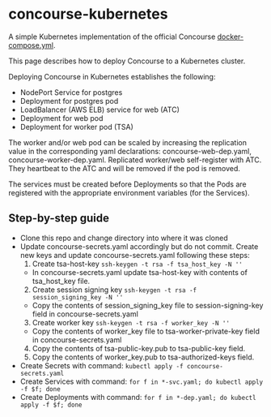 # concourse-kubernetes

A simple Kubernetes implementation of the official Concourse [docker-compose.yml](https://concourse.ci/docker-repository.html).

This page describes how to deploy Concourse to a Kubernetes cluster.

Deploying Concourse in Kubernetes establishes the following:
- NodePort Service for postgres
- Deployment for postgres pod
- LoadBalancer (AWS ELB) service for web (ATC)
- Deployment for web pod
- Deployment for worker pod (TSA)

The worker and/or web pod can be scaled by increasing the replication value in the corresponding yaml declarations: concourse-web-dep.yaml, concourse-worker-dep.yaml. Replicated worker/web self-register with ATC. They heartbeat to the ATC and will be removed if the pod is removed.

The services must be created before Deployments so that the Pods are registered with the appropriate environment variables (for the Services).


## Step-by-step guide
- Clone this repo and change directory into where it was cloned
- Update concourse-secrets.yaml accordingly but do not commit. Create new keys and update concourse-secrets.yaml following these steps:
  1. Create tsa-host-key
    ```ssh-keygen -t rsa -f tsa_host_key -N ''```
    - In concourse-secrets.yaml update tsa-host-key with contents of tsa_host_key file.
  2. Create session signing key
    ```ssh-keygen -t rsa -f session_signing_key -N ''```
    - Copy the contents of session_signing_key file to session-signing-key field in concourse-secrets.yaml
  3. Create worker key 
    ```ssh-keygen -t rsa -f worker_key -N ''```
    - Copy the contents of worker_key file to tsa-worker-private-key field in concourse-secrets.yaml
  4. Copy the contents of tsa-public-key.pub to tsa-public-key field.
  5. Copy the contents of worker_key.pub to tsa-authorized-keys field.
- Create Secrets with command:
`kubectl apply -f concourse-secrets.yaml`
- Create Services with command:
`for f in *-svc.yaml; do kubectl apply -f $f; done`
- Create Deployments with command:
`for f in *-dep.yaml; do kubectl apply -f $f; done`
